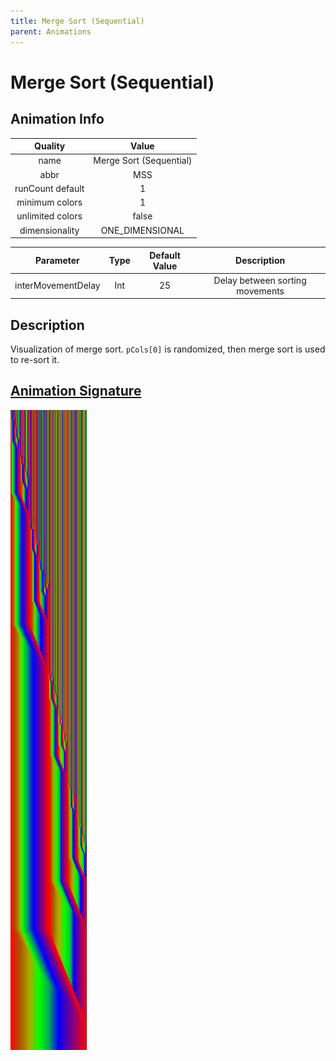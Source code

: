 ```yaml
---
title: Merge Sort (Sequential)
parent: Animations
---
```


<!-- THIS FILE IS AUTOMATICALLY GENERATED -->
<!-- MAKE CHANGES TO THE AnimationInfo INSTANCE ASSOCIATED WITH THIS ANIMATION -->

# Merge Sort (Sequential)

## Animation Info

|Quality|Value|
|:-:|:-:|
|name|Merge Sort (Sequential)|
|abbr|MSS|
|runCount default|1|
|minimum colors|1|
|unlimited colors|false|
|dimensionality|ONE_DIMENSIONAL|

|Parameter|Type|Default Value|Description|
|:-:|:-:|:-:|:-:|
|interMovementDelay|Int|25|Delay between sorting movements|

## Description
Visualization of merge sort.
`pCols[0]` is randomized, then merge sort is used to re-sort it.

## [Animation Signature](Animation-Signatures)
![Merge Sort (Sequential) Signature](/signatures/merge_sort_sequential.png)

